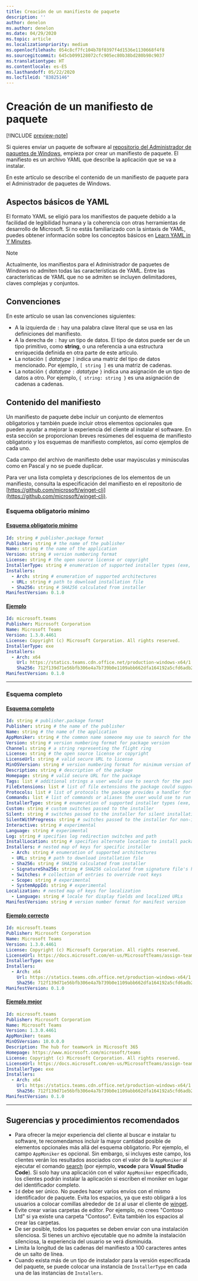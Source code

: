 ```yaml
---
title: Creación de un manifiesto de paquete
description: ''
author: denelon
ms.author: denelon
ms.date: 04/29/2020
ms.topic: article
ms.localizationpriority: medium
ms.openlocfilehash: 054c8cf7fc104b78f0397f4d1536e1130668f4f8
ms.sourcegitcommit: 645cb099128072cfc905ec80b38bd280b98c9037
ms.translationtype: HT
ms.contentlocale: es-ES
ms.lasthandoff: 05/22/2020
ms.locfileid: "83825146"
---
```

# <a name="create-your-package-manifest"></a>Creación de un manifiesto de paquete

[!INCLUDE [preview-note](../../includes/package-manager-preview.md)]

Si quieres enviar un paquete de software al [repositorio del Administrador de paquetes de Windows](repository.md), empieza por crear un manifiesto de paquete. El manifiesto es un archivo YAML que describe la aplicación que se va a instalar.

En este artículo se describe el contenido de un manifiesto de paquete para el Administrador de paquetes de Windows.

## <a name="yaml-basics"></a>Aspectos básicos de YAML

El formato YAML se eligió para los manifiestos de paquete debido a la facilidad de legibilidad humana y la coherencia con otras herramientas de desarrollo de Microsoft. Si no estás familiarizado con la sintaxis de YAML, puedes obtener información sobre los conceptos básicos en [Learn YAML in Y Minutes](https://learnxinyminutes.com/docs/yaml/).

> [!NOTE]
> Actualmente, los manifiestos para el Administrador de paquetes de Windows no admiten todas las características de YAML. Entre las características de YAML que no se admiten se incluyen delimitadores, claves complejas y conjuntos.

## <a name="conventions"></a>Convenciones

En este artículo se usan las convenciones siguientes:

* A la izquierda de `:` hay una palabra clave literal que se usa en las definiciones del manifiesto.
* A la derecha de `:` hay un tipo de datos. El tipo de datos puede ser de un tipo primitivo, como **string**, o una referencia a una estructura enriquecida definida en otra parte de este artículo.
* La notación `[` *datatype* `]` indica una matriz del tipo de datos mencionado. Por ejemplo, `[ string ]` es una matriz de cadenas.
* La notación `{` *datatype* `:` *datatype* `}` indica una asignación de un tipo de datos a otro. Por ejemplo, `{ string: string }` es una asignación de cadenas a cadenas.

## <a name="manifest-contents"></a>Contenido del manifiesto

Un manifiesto de paquete debe incluir un conjunto de elementos obligatorios y también puede incluir otros elementos opcionales que pueden ayudar a mejorar la experiencia del cliente al instalar el software. En esta sección se proporcionan breves resúmenes del esquema de manifiesto obligatorio y los esquemas de manifiesto completos, así como ejemplos de cada uno.

Cada campo del archivo de manifiesto debe usar mayúsculas y minúsculas como en Pascal y no se puede duplicar.

Para ver una lista completa y descripciones de los elementos de un manifiesto, consulta la especificación del manifiesto en el repositorio de [https://github.com/microsoft/winget-cli](https://github.com/microsoft/winget-cli).

### <a name="minimal-required-schema"></a>Esquema obligatorio mínimo

#### <a name="minimal-required-schema"></a>[Esquema obligatorio mínimo](#tab/minschema/)

```yaml
Id: string # publisher.package format
Publisher: string # the name of the publisher
Name: string # the name of the application
Version: string # version numbering format
License: string # the open source license or copyright
InstallerType: string # enumeration of supported installer types (exe, msi, msix, inno, wix, nullsoft, appx)
Installers:
  - Arch: string # enumeration of supported architectures
  - URL: string # path to download installation file
  - Sha256: string # SHA256 calculated from installer
ManifestVersion: 0.1.0
```

#### <a name="example"></a>[Ejemplo](#tab/minexample/)

```yaml
Id: microsoft.teams
Publisher: Microsoft Corporation
Name: Microsoft Teams
Version: 1.3.0.4461
License: Copyright (c) Microsoft Corporation. All rights reserved.
InstallerType: exe
Installers:
  - Arch: x64
    Url: https://statics.teams.cdn.office.net/production-windows-x64/1.3.00.4461/Teams_windows_x64.exe
    Sha256: 712f139d71e56bfb306e4a7b739b0e1109abb662dfa164192a5cfd6adb24a4e1
ManifestVersion: 0.1.0
```

* * *

### <a name="complete-schema"></a>Esquema completo

#### <a name="complete-schema"></a>[Esquema completo](#tab/compschema/)

```yaml
Id: string # publisher.package format
Publisher: string # the name of the publisher
Name: string # the name of the application
AppMoniker: string # the common name someone may use to search for the package
Version: string # version numbering format for package version
Channel: string # a string representing the flight ring
License: string # the open source license or copyright
LicenseUrl: string # valid secure URL to license
MinOSVersion: string # version numbering format for minimum version of Windows supported
Description: string # description of the package
Homepage: string # valid secure URL for the package
Tags: list # additional strings a user would use to search for the package
FileExtensions: list # list of file extensions the package could support
Protocols: list # list of protocols the package provides a handler for
Commands: list # list of commands or aliases the user would use to run the package
InstallerType: string # enumeration of supported installer types (exe, msi, msix)
Custom: string # custom switches passed to the installer
Silent: string # switches passed to the installer for silent installation
SilentWithProgress: string # switches passed to the installer for non-interactive install
Interactive: string # experimental
Language: string # experimental
Log: string # specifies log redirection switches and path
InstallLocation: string # specifies alternate location to install package
Installers: # nested map of keys for specific installer
  - Arch: string # enumeration of supported architectures
  - URL: string # path to download installation file
  - Sha256: string # SHA256 calculated from installer
  - SignatureSha256: string # SHA256 calculated from signature file's hash of MSIX file
  - Switches: # collection of entries to override root keys
  - Scope: string # experimental
  - SystemAppId: string # experimental
Localization: # nested map of keys for localization
  - Language: string # locale for display fields and localized URLs
ManifestVersion: string # version number format for manifest version
```

#### <a name="good-example"></a>[Ejemplo correcto](#tab/good/)

```yaml
Id: microsoft.teams
Publisher: Microsoft Corporation
Name: Microsoft Teams
Version: 1.3.0.4461
License: Copyright (c) Microsoft Corporation. All rights reserved.
LicenseUrl: https://docs.microsoft.com/en-us/MicrosoftTeams/assign-teams-licenses
InstallerType: exe
Installers:
  - Arch: x64
    Url: https://statics.teams.cdn.office.net/production-windows-x64/1.3.00.4461/Teams_windows_x64.exe
    Sha256: 712f139d71e56bfb306e4a7b739b0e1109abb662dfa164192a5cfd6adb24a4e1
ManifestVersion: 0.1.0
```

#### <a name="better-example"></a>[Ejemplo mejor](#tab/better/)

```yaml
Id: microsoft.teams
Publisher: Microsoft Corporation
Name: Microsoft Teams
Version: 1.3.0.4461
AppMoniker: teams
MinOSVersion: 10.0.0.0
Description: The hub for teamwork in Microsoft 365
Homepage: https://www.microsoft.com/microsoft/teams
License: Copyright (c) Microsoft Corporation. All rights reserved.
LicenseUrl: https://docs.microsoft.com/en-us/MicrosoftTeams/assign-teams-licenses
InstallerType: exe
Installers:
  - Arch: x64
    Url: https://statics.teams.cdn.office.net/production-windows-x64/1.3.00.4461/Teams_windows_x64.exe
    Sha256: 712f139d71e56bfb306e4a7b739b0e1109abb662dfa164192a5cfd6adb24a4e1
ManifestVersion: 0.1.0
```

* * *

## <a name="tips-and-best-practices"></a>Sugerencias y procedimientos recomendados

* Para ofrecer la mejor experiencia del cliente al buscar e instalar tu software, te recomendamos incluir la mayor cantidad posible de elementos opcionales más allá del esquema obligatorio. Por ejemplo, el campo `AppMoniker` es opcional. Sin embargo, si incluyes este campo, los clientes verán los resultados asociados con el valor de la `AppMoniker` al ejecutar el comando [search](../winget/search.md) (por ejemplo, **vscode** para **Visual Studio Code**). Si solo hay una aplicación con el valor `AppMoniker` especificado, los clientes podrán instalar la aplicación si escriben el moniker en lugar del identificador completo.
* `Id` debe ser único. No puedes hacer varios envíos con el mismo identificador de paquete. Evita los espacios, ya que esto obligará a los usuarios a colocar comillas alrededor de `Id` al usar el cliente de [winget](../index.md).
* Evite crear varias carpetas de editor. Por ejemplo, no crees "Contoso Ltd" si ya existe una carpeta "Contoso". Evita también los espacios al crear las carpetas.
* De ser posible, todos los paquetes se deben enviar con una instalación silenciosa. Si tienes un archivo ejecutable que no admite la instalación silenciosa, la experiencia del usuario se verá disminuida.
* Limita la longitud de las cadenas del manifiesto a 100 caracteres antes de un salto de línea.
* Cuando exista más de un tipo de instalador para la versión especificada del paquete, se puede colocar una instancia de `InstallerType` en cada una de las instancias de `Installers`.
